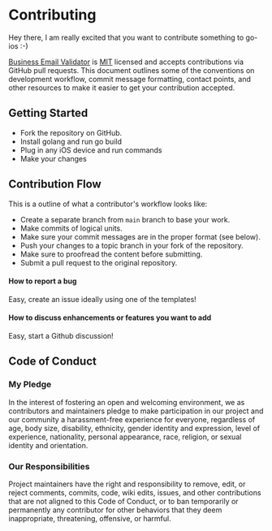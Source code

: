 # Contributing
Hey there, I am really excited that you want to contribute something to go-ios :-) 

[Business Email Validator](https://github.com/greficsmurf/go-ios) is [MIT](LICENSE) licensed and accepts contributions via GitHub pull requests. 
This document outlines some of the conventions on development workflow, commit message formatting, contact points, and other resources to make it easier to get your contribution accepted.

## Getting Started

- Fork the repository on GitHub.
- Install golang and run go build
- Plug in any iOS device and run commands
- Make your changes

## Contribution Flow

This is a outline of what a contributor's workflow looks like:

- Create a separate branch from `main` branch to base your work.
- Make commits of logical units.
- Make sure your commit messages are in the proper format (see below).
- Push your changes to a topic branch in your fork of the repository.
- Make sure to proofread the content before submitting.
- Submit a pull request to the original repository.

#### How to report a bug
 Easy, create an issue ideally using one of the templates!
 
#### How to discuss enhancements or features you want to add
 Easy, start a Github discussion!


## Code of Conduct

### My Pledge

In the interest of fostering an open and welcoming environment, we as contributors and maintainers pledge to make participation
in our project and our community a harassment-free experience for everyone,
regardless of age, body size, disability, ethnicity, gender identity and expression, level of experience, nationality, personal appearance, race, religion, or sexual identity and orientation.

### Our Responsibilities

Project maintainers have the right and responsibility to remove, edit, or reject comments, commits, code, wiki edits, issues, and other contributions that are not aligned to this Code of Conduct, or to ban temporarily or permanently any contributor for other behaviors that they deem inappropriate, threatening, offensive, or harmful.
